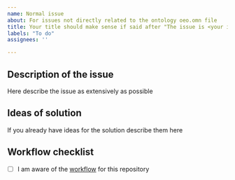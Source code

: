 ```yaml
---
name: Normal issue
about: For issues not directly related to the ontology oeo.omn file
title: Your title should make sense if said after "The issue is <your issue title>"
labels: "To do"
assignees: ''

---
```


## Description of the issue

Here describe the issue as extensively as possible

## Ideas of solution

If you already have ideas for the solution describe them here

## Workflow checklist

- [ ] I am aware of the [workflow](https://github.com/OpenEnergyPlatform/ontology/blob/dev/CONTRIBUTING.md) for this repository

